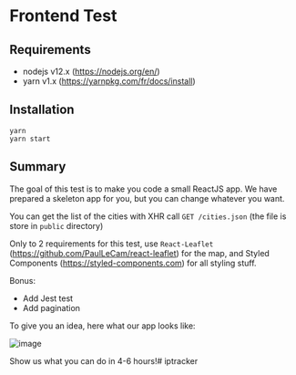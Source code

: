 # Frontend Test

## Requirements

- nodejs v12.x (https://nodejs.org/en/)
- yarn v1.x (https://yarnpkg.com/fr/docs/install)

## Installation

```
yarn
yarn start
```

## Summary

The goal of this test is to make you code a small ReactJS app. We have prepared a skeleton app for you, but you can change whatever you want.

You can get the list of the cities with XHR call `GET /cities.json` (the file is store in `public` directory)

Only to 2 requirements for this test, use `React-Leaflet` (https://github.com/PaulLeCam/react-leaflet) for the map, and Styled Components (https://styled-components.com) for all styling stuff.

Bonus:
 - Add Jest test
 - Add pagination

To give you an idea, here what our app looks like:

![image](https://user-images.githubusercontent.com/582703/74224843-e1d95980-4cb9-11ea-824d-650135e226f5.png)

Show us what you can do in 4-6 hours!# iptracker
